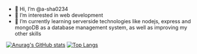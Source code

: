 



- 👋 Hi, I’m @a-sha0234
- 👀 I’m interested in web development 
- 🌱 I’m currently learning serverside technologies like nodejs, express and mongoDB as a database management system,  as well as improving my other skills 



[![Anurag's GitHub stats](https://github-readme-stats.vercel.app/api?username=a-sha0234&hide=contribs,prs&theme=radical)](https://github.com/anuraghazra/github-readme-stats)  [![Top Langs](https://github-readme-stats.vercel.app/api/top-langs/?username=a-sha0234&theme=radical)](https://github.com/anuraghazra/github-readme-stats)


